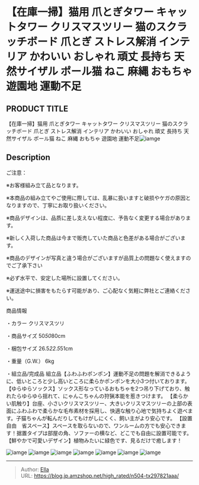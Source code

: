 # 【在庫一掃】猫用 爪とぎタワー キャットタワー クリスマスツリー 猫のスクラッチボード 爪とぎ ストレス解消 インテリア かわいい おしゃれ 頑丈 長持ち 天然サイザル ポール猫 ねこ 麻縄 おもちゃ 遊園地 運動不足


## PRODUCT TITLE 

【在庫一掃】猫用 爪とぎタワー キャットタワー クリスマスツリー 猫のスクラッチボード 爪とぎ ストレス解消 インテリア かわいい おしゃれ 頑丈 長持ち 天然サイザル ポール猫 ねこ 麻縄 おもちゃ 遊園地 運動不足![iamge](https://b2bfiles1.gigab2b.cn/image/wkseller/1157/20221124_7ec9cc85f56e79cd1b67b283dfae9472.jpg)

## Description

ご注意：

※お客様組み立て品となります。

※本商品の組み立てやご使用に際しては、乱暴に扱いますと破损やケガの原因となりますので、丁寧にお取り扱いください。

※商品デザインは、品质に差し支えない程度に、予告なく変更する場合があります。

※新しく入荷した商品は今まで贩売していた商品と色差がある場合がございます。

※商品のデザインが写真と違う場合がございますが品質上の問題なく使えますのでご了承下さい

※必ず水平で、安定した場所に設置してください。

※運送途中に損害をもたらす可能があり、ご心配なく気軽に弊社とご連絡ください。




商品情報




・カラー
クリスマスツリ


・商品サイズ
50*50*80cm


・梱包サイズ
26.5*22.5*51cm


・重量（G.W.）
6kg


・組立品/完成品
組立品【ふわふわポンポン】運動不足の問題を解消できるように、低いところと少し高いところに柔らかポンポンを大小3つ付いております。
【ゆらゆらソックス】ソックス形なっているおもちゃを2つ吊り下げており、触れたらゆらゆら揺れて、にゃんこちゃんの狩猟本能を惹きつけます。
【柔らかい肌触り】台座、小さいクリスマスツリー、大きいクリスマスツリーの上部の表面にふわふわで柔らかな毛布素材を採用し、快適な触り心地で気持ちよく遊べます。子猫ちゃんが転んだりしてもけがしにくく、飼い主がより安心です。
【設置自由　省スペース】スペースを取らないので、ワンルームの方でも安心できます！据置タイプは部屋の角、ソファーの横など、どこでも自由に設置可能です。
【鮮やかで可愛いデザイン】植物みたいに緑色です、見るだけで癒します！





![iamge](https://b2bfiles1.gigab2b.cn/image/wkseller/1157/20221124_3cdeb3f9195ba92bb54d5804c7c63b4a.jpg)
![iamge](https://b2bfiles1.gigab2b.cn/image/wkseller/1157/20221124_af1f4e893550eeb50449b6680e901926.jpg)
![iamge](https://b2bfiles1.gigab2b.cn/image/wkseller/1157/20221124_993feddbdf49c36356e0c44e287c52db.jpg)
![iamge](https://b2bfiles1.gigab2b.cn/image/wkseller/1157/20221124_b682d9e9c841405df2598be7b53bac0d.jpg)
![iamge](https://b2bfiles1.gigab2b.cn/image/wkseller/1157/20221124_b4150079b74777db55db120ad5c14e73.jpg)
![iamge](https://b2bfiles1.gigab2b.cn/image/wkseller/1157/20221124_8cd8fa8b1545fc599b0b78b07549dfef.jpg)
![iamge](https://b2bfiles1.gigab2b.cn/image/wkseller/1157/20221118_4d180a6c88948489f1e6a1d1b29e9834.JPG)


---

> Author: [Ella](https://blog.jp.amzshop.net/)  
> URL: https://blog.jp.amzshop.net/high_rated/n504-tx297821aaa/  

